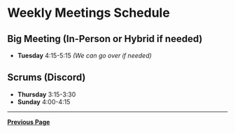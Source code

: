 # Weekly Meetings Schedule

## Big Meeting (In-Person or Hybrid if needed)

- **Tuesday** 4:15-5:15 _(We can go over if needed)_

## Scrums (Discord)

- **Thursday** 3:15-3:30  
- **Sunday** 4:00-4:15

---

[**Previous Page**](README.md)
